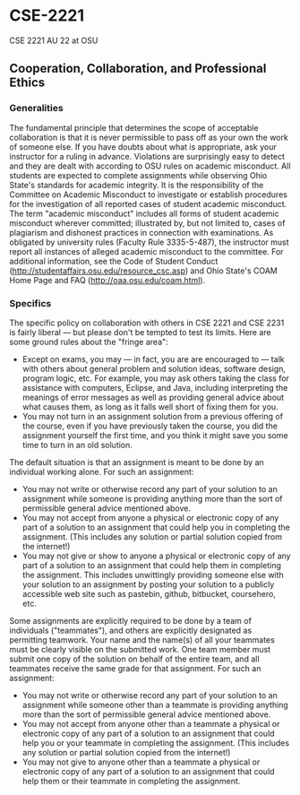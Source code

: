 # CSE-2221
CSE 2221 AU 22 at OSU


## Cooperation, Collaboration, and Professional Ethics
### Generalities
The fundamental principle that determines the scope of acceptable collaboration is that it is never permissible to pass off as your own the work of someone else. If you have doubts about what is appropriate, ask your instructor for a ruling in advance. Violations are surprisingly easy to detect and they are dealt with according to OSU rules on academic misconduct. All students are expected to complete assignments while observing Ohio State's standards for academic integrity. It is the responsibility of the Committee on Academic Misconduct to investigate or establish procedures for the investigation of all reported cases of student academic misconduct. The term "academic misconduct" includes all forms of student academic misconduct wherever committed; illustrated by, but not limited to, cases of plagiarism and dishonest practices in connection with examinations. As obligated by university rules (Faculty Rule 3335-5-487), the instructor must report all instances of alleged academic misconduct to the committee. For additional information, see the Code of Student Conduct (http://studentaffairs.osu.edu/resource_csc.asp) and Ohio State's COAM Home Page and FAQ (http://oaa.osu.edu/coam.html).

### Specifics
The specific policy on collaboration with others in CSE 2221 and CSE 2231 is fairly liberal — but please don't be tempted to test its limits. Here are some ground rules about the "fringe area":

- Except on exams, you may — in fact, you are are encouraged to — talk with others about general problem and solution ideas, software design, program logic, etc. For example, you may ask others taking the class for assistance with computers, Eclipse, and Java, including interpreting the meanings of error messages as well as providing general advice about what causes them, as long as it falls well short of fixing them for you.
- You may not turn in an assignment solution from a previous offering of the course, even if you have previously taken the course, you did the assignment yourself the first time, and you think it might save you some time to turn in an old solution.

The default situation is that an assignment is meant to be done by an individual working alone. For such an assignment:
- You may not write or otherwise record any part of your solution to an assignment while someone is providing anything more than the sort of permissible general advice mentioned above.
- You may not accept from anyone a physical or electronic copy of any part of a solution to an assignment that could help you in completing the assignment. (This includes any solution or partial solution copied from the internet!)
- You may not give or show to anyone a physical or electronic copy of any part of a solution to an assignment that could help them in completing the assignment. This includes unwittingly providing someone else with your solution to an assignment by posting your solution to a publicly accessible web site such as pastebin, github, bitbucket, coursehero, etc.

Some assignments are explicitly required to be done by a team of individuals ("teammates"), and others are explicitly designated as permitting teamwork. Your name and the name(s) of all your teammates must be clearly visible on the submitted work. One team member must submit one copy of the solution on behalf of the entire team, and all teammates receive the same grade for that assignment. For such an assignment:
- You may not write or otherwise record any part of your solution to an assignment while someone other than a teammate is providing anything more than the sort of permissible general advice mentioned above.
- You may not accept from anyone other than a teammate a physical or electronic copy of any part of a solution to an assignment that could help you or your teammate in completing the assignment. (This includes any solution or partial solution copied from the internet!)
- You may not give to anyone other than a teammate a physical or electronic copy of any part of a solution to an assignment that could help them or their teammate in completing the assignment.

